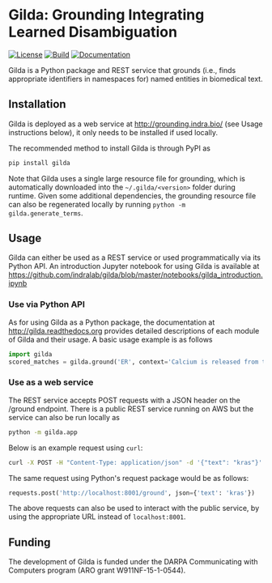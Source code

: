 # Gilda: Grounding Integrating Learned Disambiguation
[![License](https://img.shields.io/badge/License-BSD%202--Clause-orange.svg)](https://opensource.org/licenses/BSD-2-Clause)
[![Build](https://travis-ci.com/indralab/gilda.svg)](https://travis-ci.com/indralab/gilda)
[![Documentation](https://readthedocs.org/projects/gilda/badge/?version=latest)](https://gilda.readthedocs.io/en/latest/?badge=latest)

Gilda is a Python package and REST service that grounds (i.e., finds
appropriate identifiers in namespaces for) named entities in biomedical text.

## Installation
Gilda is deployed as a web service at http://grounding.indra.bio/ (see
Usage instructions below), it only needs to be installed if used locally.

The recommended method to install Gilda is through PyPI as
```bash
pip install gilda
```
Note that Gilda uses a single large resource file for grounding, which is
automatically downloaded into the `~/.gilda/<version>` folder during runtime.
Given some additional dependencies, the grounding resource file can also be
regenerated locally by running `python -m gilda.generate_terms`.

## Usage
Gilda can either be used as a REST service or used programmatically
via its Python API. An introduction Jupyter notebook for using Gilda
is available at
https://github.com/indralab/gilda/blob/master/notebooks/gilda_introduction.ipynb

### Use via Python API
As for using Gilda as a Python package, the documentation at
http://gilda.readthedocs.org provides detailed descriptions of each module of
Gilda and their usage. A basic usage example is as follows

```python
import gilda
scored_matches = gilda.ground('ER', context='Calcium is released from the ER.')
```

### Use as a web service
The REST service accepts POST requests with a JSON header on the /ground
endpoint.  There is a public REST service running on AWS but the service can
also be run locally as

```bash
python -m gilda.app
```

Below is an example request using `curl`:

```bash
curl -X POST -H "Content-Type: application/json" -d '{"text": "kras"}' http://localhost:8001/ground
```

The same request using Python's request package would be as follows:

```python
requests.post('http://localhost:8001/ground', json={'text': 'kras'})
```

The above requests can also be used to interact with the public service, by
using the appropriate URL instead of `localhost:8001`.

## Funding
The development of Gilda is funded under the DARPA Communicating with Computers
program (ARO grant W911NF-15-1-0544).
